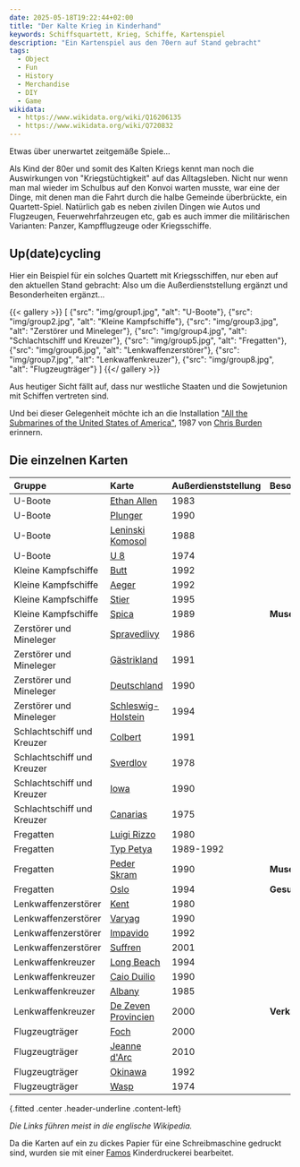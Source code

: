 ```yaml
---
date: 2025-05-18T19:22:44+02:00
title: "Der Kalte Krieg in Kinderhand"
keywords: Schiffsquartett, Krieg, Schiffe, Kartenspiel
description: "Ein Kartenspiel aus den 70ern auf Stand gebracht"
tags:
  - Object
  - Fun
  - History
  - Merchandise
  - DIY
  - Game
wikidata:
  - https://www.wikidata.org/wiki/Q16206135
  - https://www.wikidata.org/wiki/Q720832
---
```


Etwas über unerwartet zeitgemäße Spiele...
<!--more-->

Als Kind der 80er und somit des Kalten Kriegs kennt man noch die Auswirkungen von "Kriegstüchtigkeit" auf das Alltagsleben. Nicht nur wenn man mal wieder im Schulbus auf den Konvoi warten musste, war eine der Dinge, mit denen man die Fahrt durch die halbe Gemeinde überbrückte, ein Quartett-Spiel. Natürlich gab es neben zivilen Dingen wie Autos und Flugzeugen, Feuerwehrfahrzeugen etc, gab es auch immer die militärischen Varianten: Panzer, Kampfflugzeuge oder Kriegsschiffe.

## Up(date)cycling

Hier ein Beispiel für ein solches Quartett mit Kriegsschiffen, nur eben auf den aktuellen Stand gebracht: Also um die Außerdienststellung ergänzt und Besonderheiten ergänzt…

{{< gallery >}}
[
  {"src": "img/group1.jpg", "alt": "U-Boote"},
  {"src": "img/group2.jpg", "alt": "Kleine Kampfschiffe"},
  {"src": "img/group3.jpg", "alt": "Zerstörer und Mineleger"},
  {"src": "img/group4.jpg", "alt": "Schlachtschiff und Kreuzer"},
  {"src": "img/group5.jpg", "alt": "Fregatten"},
  {"src": "img/group6.jpg", "alt": "Lenkwaffenzerstörer"},
  {"src": "img/group7.jpg", "alt": "Lenkwaffenkreuzer"},
  {"src": "img/group8.jpg", "alt": "Flugzeugträger"}
]
{{</ gallery >}}

Aus heutiger Sicht fällt auf, dass nur westliche Staaten und die Sowjetunion mit Schiffen vertreten sind.

Und bei dieser Gelegenheit möchte ich an die Installation ["All the Submarines of the United States of America"](https://www.sartle.com/artwork/all-the-submarines-of-the-united-states-of-america-chris-burden), 1987 von [Chris Burden](https://de.wikipedia.org/wiki/Chris_Burden) erinnern.

## Die einzelnen Karten

| Gruppe | Karte | Außerdienststellung | Besonderheiten |
| :---- | :---- | ----- | :---- |
| U-Boote | [Ethan Allen](https://en.wikipedia.org/wiki/USS_Ethan_Allen_(SSBN-608)) | 1983 |  |
| U-Boote | [Plunger](https://en.wikipedia.org/wiki/USS_Plunger_(SSN-595)) | 1990 |  |
| U-Boote | [Leninski Komosol](https://en.wikipedia.org/wiki/Soviet_submarine_K-3_Leninsky_Komsomol) | 1988 |  |
| U-Boote | [U 8](https://en.wikipedia.org/wiki/Type_205_submarine) | 1974 |  |
| Kleine Kampfschiffe | [Butt](https://en.wikipedia.org/wiki/Barbe-class_utility_landing_craft) | 1992 |  |
| Kleine Kampfschiffe | [Aeger](https://en.wikipedia.org/wiki/HNoMS_%C3%86ger) | 1992 |  |
| Kleine Kampfschiffe | [Stier](https://www.historisches-marinearchiv.de/projekte/minensucher/ausgabe.php?where_value=831) | 1995 |  |
| Kleine Kampfschiffe | [Spica](https://en.wikipedia.org/wiki/HSwMS_Spica_(T121)) | 1989 | **Museumsschiff** |
| Zerstörer und Mineleger | [Spravedlivy](https://en.wikipedia.org/wiki/ORP_Warszawa_(1970)) | 1986 |  |
| Zerstörer und Mineleger | [Gästrikland](https://en.wikipedia.org/wiki/HSwMS_G%C3%A4strikland_(J22)) | 1991 |  |
| Zerstörer und Mineleger | [Deutschland](https://en.wikipedia.org/wiki/German_training_cruiser_Deutschland) | 1990 |  |
| Zerstörer und Mineleger | [Schleswig-Holstein](https://en.wikipedia.org/wiki/German_destroyer_Schleswig-Holstein) | 1994 |  |
| Schlachtschiff und Kreuzer | [Colbert](https://en.wikipedia.org/wiki/French_cruiser_Colbert_(C611)) | 1991 |  |
| Schlachtschiff und Kreuzer | [Sverdlov](https://en.wikipedia.org/wiki/Soviet_cruiser_Sverdlov) | 1978 |  |
| Schlachtschiff und Kreuzer | [Iowa](https://en.wikipedia.org/wiki/USS_Iowa_(BB-61)) | 1990 |  |
| Schlachtschiff und Kreuzer | [Canarias](https://en.wikipedia.org/wiki/Spanish_cruiser_Canarias) | 1975 |  |
| Fregatten | [Luigi Rizzo](https://en.wikipedia.org/wiki/Italian_frigate_Luigi_Rizzo_(F_596)) | 1980 |  |
| Fregatten | [Typ Petya](https://en.wikipedia.org/wiki/Petya-class_frigate) | 1989-1992 |  |
| Fregatten | [Peder Skram](https://en.wikipedia.org/wiki/HDMS_Peder_Skram_(F352)) | 1990 | **Museumsschiff** |
| Fregatten | [Oslo](https://en.wikipedia.org/wiki/HNoMS_Oslo_(F300)) | 1994 | **Gesunken** |
| Lenkwaffenzerstörer | [Kent](https://en.wikipedia.org/wiki/HMS_Kent_(D12)) | 1980 |  |
| Lenkwaffenzerstörer | [Varyag](https://en.wikipedia.org/wiki/Soviet_cruiser_Varyag_(1963)) | 1990 |  |
| Lenkwaffenzerstörer | [Impavido](https://en.wikipedia.org/wiki/Italian_destroyer_Impavido_(D_570)) | 1992 |  |
| Lenkwaffenzerstörer | [Suffren](https://en.wikipedia.org/wiki/French_frigate_Suffren) | 2001 |  |
| Lenkwaffenkreuzer | [Long Beach](https://en.wikipedia.org/wiki/USS_Long_Beach_(CGN-9)) | 1994 |  |
| Lenkwaffenkreuzer | [Caio Duilio](https://en.wikipedia.org/wiki/Italian_cruiser_Caio_Duilio) | 1990 |  |
| Lenkwaffenkreuzer | [Albany](https://en.wikipedia.org/wiki/USS_Albany_(CA-123)) | 1985 |  |
| Lenkwaffenkreuzer | [De Zeven Provincien](https://en.wikipedia.org/wiki/HNLMS_De_Zeven_Provinci%C3%ABn_(C802)) | 2000 | **Verkauft** |
| Flugzeugträger | [Foch](https://en.wikipedia.org/wiki/French_aircraft_carrier_Foch) | 2000 |  |
| Flugzeugträger | [Jeanne d'Arc](https://en.wikipedia.org/wiki/French_cruiser_Jeanne_d%27Arc_(R97)) | 2010 |  |
| Flugzeugträger | [Okinawa](https://en.wikipedia.org/wiki/USS_Okinawa_(LPH-3)) | 1992 |  |
| Flugzeugträger | [Wasp](https://en.wikipedia.org/wiki/USS_Wasp_(CV-18)) | 1974 |  |
{.fitted .center .header-underline .content-left}


*Die Links führen meist in die englische Wikipedia.*

Da die Karten auf ein zu dickes Papier für eine Schreibmaschine gedruckt sind, wurden sie mit einer [Famos](https://de.wikipedia.org/wiki/Famos_(Unternehmen)) Kinderdruckerei bearbeitet.
